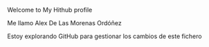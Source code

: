 Welcome to My Hithub profile

Me llamo Alex De Las Morenas Ordóñez

Estoy explorando GitHub para gestionar los cambios de este  fichero
